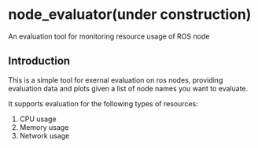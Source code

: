 # node_evaluator(under construction)

An evaluation tool for monitoring resource usage of ROS node

## Introduction

This is a simple tool for exernal evaluation on ros nodes, providing evaluation data and plots given a list of node names you want to evaluate.

It supports evaluation for the following types of resources:

1. CPU usage
2. Memory usage
3. Network usage
